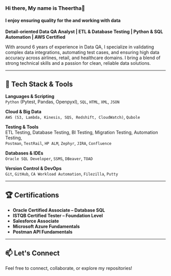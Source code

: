 ### Hi there, My name is Theertha👋
#### I enjoy ensuring quality for the  and working with data 
**Detail-oriented Data QA Analyst | ETL & Database Testing | Python & SQL Automation | AWS Certified**

With around 6 years of experience in Data QA, I specialize in validating complex data integrations, automating test cases, and ensuring high data accuracy across airlines, retail, and healthcare domains. I bring a blend of strong technical skills and a passion for clean, reliable data solutions.

---

## 🔧 Tech Stack & Tools

**Languages & Scripting**  
`Python` (Pytest, Pandas, Openpyxl), `SQL`, `HTML`, `XML`, `JSON`

**Cloud & Big Data**  
`AWS (S3, Lambda, Kinesis, SQS, Redshift, CloudWatch)`, `Qubole`

**Testing & Tools**  
ETL Testing, Database Testing, BI Testing, Migration Testing, Automation Testing,  
`Postman`, `TestRail`, `HP ALM`, `Zephyr`, `JIRA`, `Confluence`

**Databases & IDEs**  
`Oracle SQL Developer`, `SSMS`, `DBeaver`, `TOAD`

**Version Control & DevOps**  
`Git`, `GitHub`, `CA Workload Automation`, `Filezilla`, `Putty`

---

## 🏆 Certifications

- **Oracle Certified Associate – Database SQL**  
- **ISTQB Certified Tester – Foundation Level**  
- **Salesforce Associate**  
- **Microsoft Azure Fundamentals**  
- **Postman API Fundamentals**

---

## 📫 Let's Connect

Feel free to connect, collaborate, or explore my repositories!
